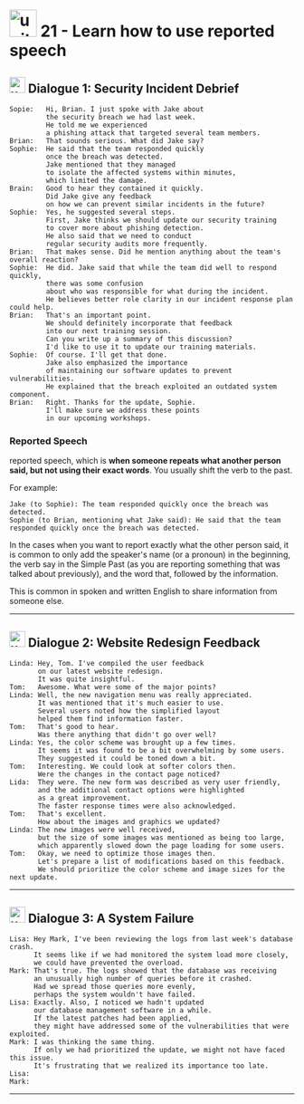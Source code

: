 #  <img width="48" height="48" src="https://img.icons8.com/emoji/48/united-kingdom-emoji.png" alt="united-kingdom-emoji"/> 21 - Learn how to use reported speech

##  <img width="28" height="28" src="https://img.icons8.com/emoji/28/united-kingdom-emoji.png" alt="united-kingdom-emoji"/> Dialogue 1: Security Incident Debrief

```
Sopie:   Hi, Brian. I just spoke with Jake about
         the security breach we had last week.
         He told me we experienced
         a phishing attack that targeted several team members.
Brian:   That sounds serious. What did Jake say?
Sophie:  He said that the team responded quickly
         once the breach was detected.
         Jake mentioned that they managed
         to isolate the affected systems within minutes,
         which limited the damage.
Brain:   Good to hear they contained it quickly.
         Did Jake give any feedback
         on how we can prevent similar incidents in the future?
Sophie:  Yes, he suggested several steps.
         First, Jake thinks we should update our security training
         to cover more about phishing detection.
         He also said that we need to conduct
         regular security audits more frequently.  
Brian:   That makes sense. Did he mention anything about the team's overall reaction?
Sophie:  He did. Jake said that while the team did well to respond quickly,
         there was some confusion
         about who was responsible for what during the incident.
         He believes better role clarity in our incident response plan could help.  
Brian:   That's an important point.
         We should definitely incorporate that feedback
         into our next training session.
         Can you write up a summary of this discussion?
         I'd like to use it to update our training materials.
Sophie:  Of course. I'll get that done.
         Jake also emphasized the importance
         of maintaining our software updates to prevent vulnerabilities.
         He explained that the breach exploited an outdated system component.
Brian:   Right. Thanks for the update, Sophie.
         I'll make sure we address these points
         in our upcoming workshops.
```

### Reported Speech

reported speech, which is **when someone repeats what another person said, but not using their exact words**. You usually shift the verb to the past. 

For example:

```
Jake (to Sophie): The team responded quickly once the breach was detected.
Sophie (to Brian, mentioning what Jake said): He said that the team responded quickly once the breach was detected.
```

In the cases when you want to report exactly what the other person said, it is common to only add the speaker's name (or a pronoun) in the beginning, the verb say in the Simple Past (as you are reporting something that was talked about previously), and the word that, followed by the information. 

This is common in spoken and written English to share information from someone else.



---

##  <img width="28" height="28" src="https://img.icons8.com/emoji/28/united-kingdom-emoji.png" alt="united-kingdom-emoji"/> Dialogue 2: Website Redesign Feedback

```
Linda: Hey, Tom. I've compiled the user feedback
       on our latest website redesign.
       It was quite insightful.
Tom:   Awesome. What were some of the major points?
Linda: Well, the new navigation menu was really appreciated.
       It was mentioned that it's much easier to use.
       Several users noted how the simplified layout
       helped them find information faster.
Tom:   That's good to hear.
       Was there anything that didn't go over well?
Linda: Yes, the color scheme was brought up a few times.
       It seems it was found to be a bit overwhelming by some users.
       They suggested it could be toned down a bit.
Tom:   Interesting. We could look at softer colors then.
       Were the changes in the contact page noticed?
Lida:  They were. The new form was described as very user friendly,
       and the additional contact options were highlighted
       as a great improvement.
       The faster response times were also acknowledged.
Tom:   That's excellent.
       How about the images and graphics we updated?
Linda: The new images were well received,
       but the size of some images was mentioned as being too large,
       which apparently slowed down the page loading for some users.
Tom:   Okay, we need to optimize those images then.
       Let's prepare a list of modifications based on this feedback.
       We should prioritize the color scheme and image sizes for the next update.
```


---

##  <img width="28" height="28" src="https://img.icons8.com/emoji/28/united-kingdom-emoji.png" alt="united-kingdom-emoji"/>  Dialogue 3: A System Failure

```
Lisa: Hey Mark, I've been reviewing the logs from last week's database crash.
      It seems like if we had monitored the system load more closely,
      we could have prevented the overload.
Mark: That's true. The logs showed that the database was receiving 
      an unusually high number of queries before it crashed.
      Had we spread those queries more evenly,
      perhaps the system wouldn't have failed.
Lisa: Exactly. Also, I noticed we hadn't updated
      our database management software in a while.
      If the latest patches had been applied,
      they might have addressed some of the vulnerabilities that were exploited.
Mark: I was thinking the same thing.
      If only we had prioritized the update, we might not have faced this issue.
      It's frustrating that we realized its importance too late.
Lisa:
Mark:
```


---
